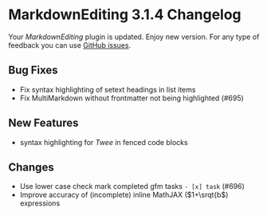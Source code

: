 # MarkdownEditing 3.1.4 Changelog

Your _MarkdownEditing_ plugin is updated. Enjoy new version. For any type of
feedback you can use [GitHub issues][issues].

## Bug Fixes

* Fix syntax highlighting of setext headings in list items
* Fix MultiMarkdown without frontmatter not being highlighted (#695)

## New Features

* syntax highlighting for _Twee_ in fenced code blocks

## Changes

* Use lower case check mark completed gfm tasks `- [x] task` (#696)
* Improve accuracy of (incomplete) inline MathJAX ($1+\srqt{b$) expressions

[issues]: https://github.com/SublimeText-Markdown/MarkdownEditing/issues
